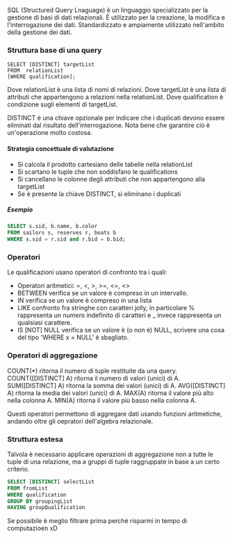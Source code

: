 SQL (Structured Query Lnaguage) è un linguaggio specializzato per la gestione di basi di dati relazionali. È utilizzato per la creazione, la modifica e l'interrogazione dei dati.
Standardizzato e ampiamente utilizzato nell'ambito della gestione dei dati.

### Struttura base di una query
```mysql
SELECT [DISTINCT] targetList
FROM  relationList
[WHERE qualification];
```
Dove relationList è una lista di nomi di relazioni.
Dove targetList è una lista di attributi che appartengono a relazioni nella relationList.
Dove qualification è condizione sugli elementi di targetList.

DISTINCT è una chiave opzionale per indicare che i duplicati devono essere eliminati dal risultato dell'interrogazione. Nota bene che garantire ciò è un'operazione molto costosa.

#### Strategia concettuale di valutazione
- Si calcola il prodotto cartesiano delle tabelle nella relationList
- Si scartano le tuple che non soddisfano le qualifications
- Si cancellano le colonne degli attributi che non appartengono alla targetList
- Se è presente la chiave DISTINCT, si eliminano i duplicati

##### Esempio
```sql
SELECT s.sid, b.name, b.color
FROM sailors s, reserves r, boats b
WHERE s.sid = r.sid and r.bid = b.bid;
```

### Operatori
Le qualificazioni usano operatori di confronto tra i quali:
- Operatori aritmetici: =, <, >, >=, <=, <>
- BETWEEN verifica se un valore è compreso in un intervallo.
- IN verifica se un valore è compreso in una lista
- LIKE confronto fra stringhe con caratteri jolly, in particolare % rappresenta un numero indefinito di caratteri e _ invece rappresenta un qualsiasi carattere.
- IS \[NOT\] NULL verifica se un valore è (o non è) NULL, scrivere una cosa del tipo 'WHERE x = NULL' è sbagliato.
### Operatori di aggregazione
COUNT(\*) ritorna il numero di tuple restituite da una query.
COUNT(\[DISTINCT\] A) ritorna il numero di valori (unici) di A.
SUM(\[DISTINCT\] A) ritorna la somma dei valori (unici) di A.
AVG(\[DISTINCT\] A) ritorna la media dei valori (unici) di A.
MAX(A) ritorna il valore più alto nella colonna A.
MIN(A) ritorna il valore più basso nella colonna A.

Questi operatori permettono di aggregare dati usando funzioni aritmetiche, andando oltre gli oepratori dell'algebra relazionale.

### Struttura estesa
Talvola è necessario applicare operazioni di aggregazione non a tutte le tuple di una relazione, ma a gruppi di tuple raggruppate in base a un certo criterio.

```sql
SELECT [DISTINCT] selectList
FROM fromList
WHERE qualification
GROUP BY groupingList
HAVING groupQualification
```

Se possibile è meglio filtrare prima perché risparmi in tempo di computazioen xD